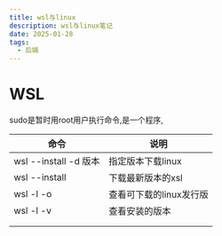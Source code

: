 ```yaml
---
title: wsl与linux
description: wsl与linux笔记
date: 2025-01-28
tags:
  - 后端
---
```

# WSL

sudo是暂时用root用户执行命令,是一个程序,


| 命令                  | 说明             |
| ------------------- | -------------- |
| wsl --install -d 版本 | 指定版本下载linux    |
| wsl --install       | 下载最新版本的xsl     |
| wsl -l -o           | 查看可下载的linux发行版 |
| wsl -l -v           | 查看安装的版本        |
|                     |                |
|                     |                |
